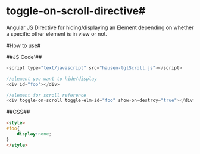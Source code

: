 # toggle-on-scroll-directive#
Angular JS Directive for hiding/displaying an Element depending on whether a specific other element is in view or not. 

#How to use#


##JS Code'##
```javascript
<script type="text/javascript" src="hausen-tglScroll.js"></script>

//element you want to hide/display
<div id="foo"></div>

//element for scroll reference
<div toggle-on-scroll toggle-elm-id="foo" show-on-destroy="true"></div>

```

##CSS##
```html
<style>
#foo{
	display:none;
}
</style>
```
